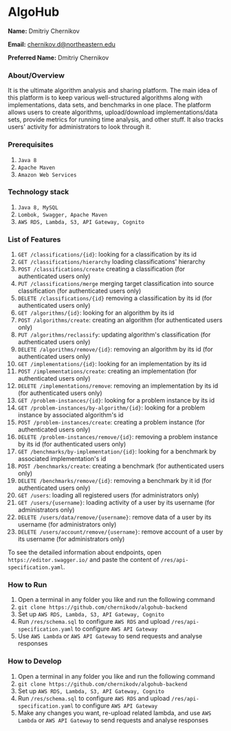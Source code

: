 # AlgoHub

**Name:** Dmitriy Chernikov

**Email:** chernikov.d@northeastern.edu

**Preferred Name:** Dmitriy Chernikov

### About/Overview

It is the ultimate algorithm analysis and sharing platform.
The main idea of this platform is to keep various well-structured algorithms along with implementations, data sets, and benchmarks in one place.
The platform allows users to create algorithms, upload/download implementations/data sets, provide metrics for running time analysis, and other stuff.
It also tracks users' activity for administrators to look through it.

### Prerequisites

1) `Java 8`
2) `Apache Maven`
3) `Amazon Web Services`

### Technology stack

1) `Java 8, MySQL`
2) `Lombok, Swagger, Apache Maven`
3) `AWS RDS, Lambda, S3, API Gateway, Cognito`

### List of Features

1) `GET /classifications/{id}`: looking for a classification by its id
2) `GET /classifications/hierarchy` loading classifications' hierarchy
3) `POST /classifications/create` creating a classification (for authenticated users only)
4) `PUT /classifications/merge` merging target classification into source classification (for authenticated users only)
5) `DELETE /classifications/{id}` removing a classification by its id (for authenticated users only)
6) `GET /algorithms/{id}`: looking for an algorithm by its id
7) `POST /algorithms/create`: creating an algorithm (for authenticated users only)
8) `PUT /algorithms/reclassify`: updating algorithm's classification (for authenticated users only)
9) `DELETE /algorithms/remove/{id}`: removing an algorithm by its id (for authenticated users only)
10) `GET /implementations/{id}`: looking for an implementation by its id
11) `POST /implementations/create`: creating an implementation (for authenticated users only)
12) `DELETE /implementations/remove`: removing an implementation by its id (for authenticated users only)
13) `GET /problem-instances/{id}`: looking for a problem instance by its id
14) `GET /problem-instances/by-algorithm/{id}`: looking for a problem instance by associated algorithm's id
15) `POST /problem-instances/create`: creating a problem instance (for authenticated users only)
16) `DELETE /problem-instances/remove/{id}`: removing a problem instance by its id (for authenticated users only)
17) `GET /benchmarks/by-implementation/{id}`: looking for a benchmark by associated implementation's id
18) `POST /benchmarks/create`: creating a benchmark (for authenticated users only)
19) `DELETE /benchmarks/remove/{id}`: removing a benchmark by it id (for authenticated users only)
20) `GET /users`: loading all registered users (for administrators only)
21) `GET /users/{username}`: loading activity of a user by its username (for administrators only)
22) `DELETE /users/data/remove/{username}`: remove data of a user by its username (for administrators only)
23) `DELETE /users/account/remove/{username}`: remove account of a user by its username (for administrators only)

To see the detailed information about endpoints, open `https://editor.swagger.io/` and paste the content of `/res/api-specification.yaml`.

### How to Run

1) Open a terminal in any folder you like and run the following command
2) `git clone https://github.com/chernikodv/algohub-backend`
3) Set up `AWS RDS, Lambda, S3, API Gateway, Cognito`
4) Run `/res/schema.sql` to configure `AWS RDS` and upload `/res/api-specification.yaml` to configure `AWS API Gateway`
5) Use `AWS Lambda` or `AWS API Gateway` to send requests and analyse responses

### How to Develop

1) Open a terminal in any folder you like and run the following command
2) `git clone https://github.com/chernikodv/algohub-backend`
3) Set up `AWS RDS, Lambda, S3, API Gateway, Cognito`
4) Run `/res/schema.sql` to configure `AWS RDS` and upload `/res/api-specification.yaml` to configure `AWS API Gateway`
5) Make any changes you want, re-upload related lambda, and use `AWS Lambda` or `AWS API Gateway` to send requests and analyse responses
